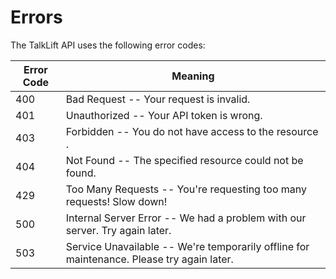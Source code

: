 # Errors

The TalkLift API uses the following error codes:

Error Code | Meaning
---------- | -------
400 | Bad Request -- Your request is invalid.
401 | Unauthorized -- Your API token is wrong.
403 | Forbidden -- You do not have access to the resource .
404 | Not Found -- The specified resource could not be found.
429 | Too Many Requests -- You're requesting too many requests! Slow down!
500 | Internal Server Error -- We had a problem with our server. Try again later.
503 | Service Unavailable -- We're temporarily offline for maintenance. Please try again later.

